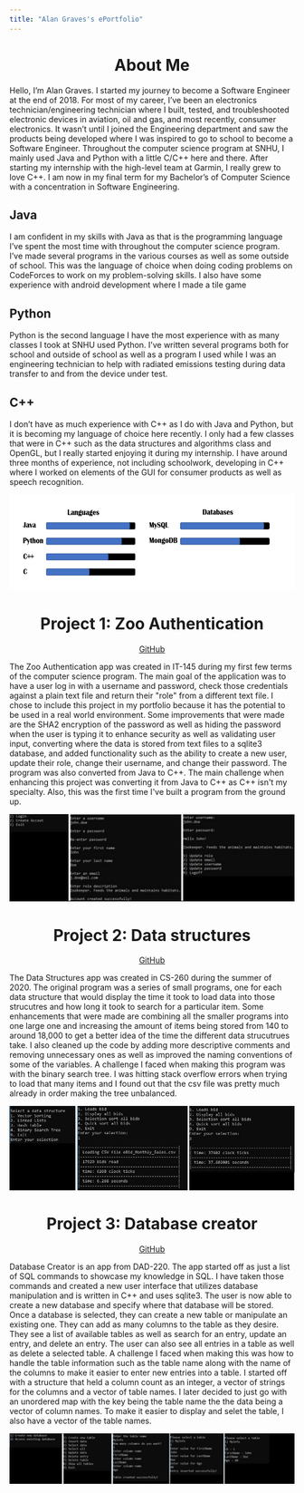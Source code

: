 ```yaml
---
title: "Alan Graves's ePortfolio"
---
```

<h1 align="center">
  About Me
</h1>
Hello, I’m Alan Graves.
I started my journey to become a Software Engineer at the end of 2018. For most of my career, I’ve been an electronics technician/engineering technician where I built, tested, and troubleshooted electronic devices in aviation, oil and gas, and most recently, consumer electronics. It wasn’t until I joined the Engineering department and saw the products being developed where I was inspired to go to school to become a Software Engineer. Throughout the computer science program at SNHU, I mainly used Java and Python with a little C/C++ here and there. After starting my internship with the high-level team at Garmin, I really grew to love C++. I am now in my final term for my Bachelor’s of Computer Science with a concentration in Software Engineering.

## Java
I am confident in my skills with Java as that is the programming language I’ve spent the most time with throughout the computer science program. I’ve made several programs in the various courses as well as some outside of school. This was the language of choice when doing coding problems on CodeForces to work on my problem-solving skills. I also have some experience with android development where I made a tile game

## Python
Python is the second language I have the most experience with as many classes I took at SNHU used Python. I’ve written several programs both for school and outside of school as well as a program I used while I was an engineering technician to help with radiated emissions testing during data transfer to and from the device under test.

## C++
I don’t have as much experience with C++ as I do with Java and Python, but it is becoming my language of choice here recently. I only had a few classes that were in C++ such as the data structures and algorithms class and OpenGL, but I really started enjoying it during my internship. I have around three months of experience, not including schoolwork, developing in C++ where I worked on elements of the GUI for consumer products as well as speech recognition.

<div align="center">
  <img src="https://raw.githubusercontent.com/graves-a/graves-a.github.io/master/docs/assets/Skills.png" width="600" height="169">
</div>

<h1 align="center">
  Project 1: Zoo Authentication
</h1>
<div align="center">
  <a href="https://github.com/graves-a/Zoo_Authentication">GitHub</a>
</div>

The Zoo Authentication app was created in IT-145 during my first few terms of the computer science program. The main goal of the application was to have a user log in with a username and password, check those credentials against a plain text file and return their "role" from a different text file. I chose to include this project in my portfolio because it has the potential to be used in a real world environment. Some improvements that were made are the SHA2 encryption of the password as well as hiding the password when the user is typing it to enhance security as well as validating user input, converting where the data is stored from text files to a sqlite3 database, and added functionality such as the ability to create a new user, update their role, change their username, and change their password. The program was also converted from Java to C++. The main challenge when enhancing this project was converting it from Java to C++ as C++ isn't my specialty. Also, this was the first time I've built a program from the ground up. 
<div align="center">
  <img src="https://raw.githubusercontent.com/graves-a/graves-a.github.io/master/docs/assets/Zoo_main.jpg">
</div>

<h1 align="center">
  Project 2: Data structures
</h1>
<div align="center">
  <a href="https://github.com/graves-a/Data_Structures">GitHub</a>
</div>

The Data Structures app was created in CS-260 during the summer of 2020. The original program was a series of small programs, one for each data structure that would display the time it took to load data into those strucutres and how long it took to search for a particular item. Some enhancements that were made are combining all the smaller programs into one large one and increasing the amount of items being stored from 140 to around 18,000 to get a better idea of the time the different data strucutrues take. I also cleaned up the code by adding more descriptive comments and removing unnecessary ones as well as improved the naming conventions of some of the variables. A challenge I faced when making this program was with the binary search tree. I was hitting stack overflow errors when trying to load that many items and I found out that the csv file was pretty much already in order making the tree unbalanced.
<div align="center">
  <img src="https://raw.githubusercontent.com/graves-a/graves-a.github.io/master/docs/assets/Structures_main.jpg">
</div>

<h1 align="center">
  Project 3: Database creator
</h1>
<div align="center">
  <a href="https://github.com/graves-a/Database_Creator">GitHub</a>
</div>

Database Creator is an app from DAD-220. The app started off as just a list of SQL commands to showcase my knowledge in SQL. I have taken those commands and created a new user interface that utilizes database manipulation and is written in C++ and uses sqlite3. The user is now able to create a new database and specify where that database will be stored. Once a database is selected, they can create a new table or manipulate an existing one. They can add as many columns to the table as they desire. They see a list of available tables as well as search for an entry, update an entry, and delete an entry. The user can also see all entries in a table as well as delete a selected table. A challenge I faced when making this was how to handle the table information such as the table name along with the name of the columns to make it easier to enter new entries into a table. I started off with a structure that held a column count as an integer, a vector of strings for the columns and a vector of table names. I later decided to just go with an unordered map with the key being the table name the the data being a vector of column names. To make it easier to display and selet the table, I also have a vector of the table names.
<div align="center">
  <img src="https://raw.githubusercontent.com/graves-a/graves-a.github.io/master/docs/assets/Database_main.jpg">
</div>  
